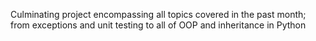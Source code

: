Culminating project encompassing all topics covered in the past month; from exceptions and unit testing to all of OOP and inheritance in Python
